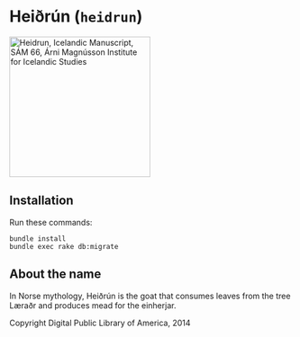 Heiðrún (`heidrun`)
=======

<a href="https://commons.wikimedia.org/wiki/File:Manuscript_Heidrun.jpg"><img alt="Heidrun, Icelandic Manuscript, SÁM 66, Árni Magnússon Institute for Icelandic Studies" src="https://upload.wikimedia.org/wikipedia/commons/e/eb/Manuscript_Heidrun.jpg" width="250"/></a>

Installation
------------

Run these commands:

    bundle install
    bundle exec rake db:migrate

About the name
--------------

In Norse mythology, Heiðrún is the goat that consumes leaves from the tree Læraðr and produces mead for the einherjar.

Copyright Digital Public Library of America, 2014